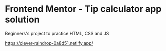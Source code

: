 # Frontend Mentor - Tip calculator app solution

Beginners's project to practice HTML, CSS and JS

https://clever-raindrop-0a8d51.netlify.app/
